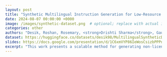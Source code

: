 ```yaml
---
layout: post
title: "Synthetic Multilingual Instruction Generation for Low-Resource Languages"
date: 2024-08-07 00:00:00 +0000
image: /images/synthetic-dataset.png  # optional; replace with actual image if available
categories: other
authors: "Desik, Roshan, Rosemary, <strong>Drishti Sharma</strong>, Gaurav, Hanif"
dataset: https://huggingface.co/datasets/desik98/MultilingualSyntheticData
slides: https://docs.google.com/presentation/d/1C6xmVYP86IeWosCsizbPPPn0_5wIK0oDp_E0dbMuUV4/edit?slide=id.g2f6dd5e1ca9_26_0
excerpt: "This work presents a scalable method for generating non-licensed, synthetic instruction datasets to support multilingual LLM development, with a focus on Hindi. Through LLM distillation, Wikipedia-based context generation, and FLAN-based translation, we created over 270K high-quality instructions in English and Hindi. Our approach avoids licensed content and is fully open-source to benefit the broader community working on low-resource languages."
---
```

